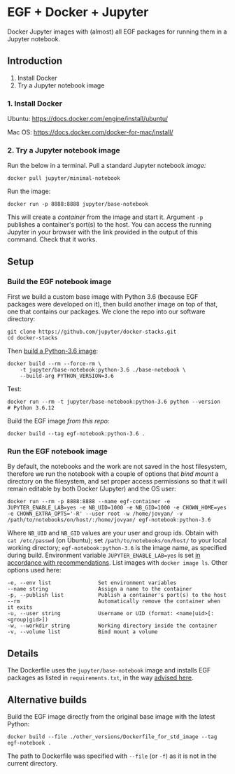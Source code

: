 # EGF + Docker + Jupyter

Docker Jupyter images with (almost) all EGF packages for running them in a Jupyter notebook.


## Introduction

1. Install Docker
2. Try a Jupyter notebook image


### 1. Install Docker

Ubuntu: https://docs.docker.com/engine/install/ubuntu/

Mac OS: https://docs.docker.com/docker-for-mac/install/


### 2. Try a Jupyter notebook image

Run the below in a terminal. Pull a standard Jupyter notebook *image:*
```
docker pull jupyter/minimal-notebook
```

Run the image:
```
docker run -p 8888:8888 jupyter/base-notebook
```
This will create a *container* from the image and start it. Argument `-p` publishes a container's port(s) to the host. You can access the running Jupyter in your browser with the link provided in the output of this command. Check that it works.


## Setup

### Build the EGF notebook image

First we build a custom base image with Python 3.6 (because EGF packages were developed on it), then build another image on top of that, one that contains our packages. We clone the repo into our software directory:
```
git clone https://github.com/jupyter/docker-stacks.git
cd docker-stacks
```
Then [build a Python-3.6 image](https://github.com/jupyter/docker-stacks/issues/1208#issuecomment-755907605):
```
docker build --rm --force-rm \
	-t jupyter/base-notebook:python-3.6 ./base-notebook \
	--build-arg PYTHON_VERSION=3.6
```
Test:
```
docker run --rm -t jupyter/base-notebook:python-3.6 python --version
# Python 3.6.12
```

Build the EGF image *from this repo:*
```
docker build --tag egf-notebook:python-3.6 .
```


### Run the EGF notebook image

By default, the notebooks and the work are not saved in the host filesystem, therefore we run the notebook with a couple of options that *bind mount* a directory on the filesystem, and set proper access permissions so that it will remain editable by both Docker (Jupyter) and the OS user:
```
docker run --rm -p 8888:8888 --name egf-container -e JUPYTER_ENABLE_LAB=yes -e NB_UID=1000 -e NB_GID=1000 -e CHOWN_HOME=yes -e CHOWN_EXTRA_OPTS='-R' --user root -w /home/jovyan/ -v /path/to/notebooks/on/host/:/home/jovyan/ egf-notebook:python-3.6
```
Where `NB_UID` and `NB_GID` values are your user and group ids. Obtain with `cat /etc/passwd` (on Ubuntu); set `/path/to/notebooks/on/host/` to your local working directory; `egf-notebook:python-3.6` is the image name, as specified during build. Environment variable `JUPYTER_ENABLE_LAB=yes` is set [in accordance with recommendations](https://github.com/jupyter/docker-stacks#jupyter-notebook-deprecation-notice). List images with `docker image ls`. Other options used here:
```
-e, --env list               Set environment variables
--name string                Assign a name to the container
-p, --publish list           Publish a container's port(s) to the host
--rm                         Automatically remove the container when it exits
-u, --user string            Username or UID (format: <name|uid>[:<group|gid>])
-w, --workdir string         Working directory inside the container
-v, --volume list            Bind mount a volume
```


## Details

The Dockerfile uses the `jupyter/base-notebook` image and installs EGF packages as listed in `requirements.txt`, in the way [advised here](https://github.com/docker-library/docs/tree/master/python#how-to-use-this-image).


## Alternative builds

Build the EGF image directly from the original base image with the latest Python:
```
docker build --file ./other_versions/Dockerfile_for_std_image --tag egf-notebook .
```
The path to Dockerfile was specified with `--file` (or `-f`) as it is not in the current directory.
